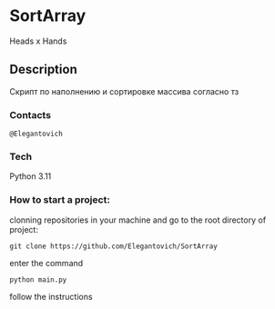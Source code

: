 # SortArray
Heads x Hands
## Description
Скрипт по наполнению и сортировке массива согласно тз
### Contacts
```
@Elegantovich
```


### Tech
Python 3.11


### How to start a project:
clonning repositories in your machine and go to the root directory of project:
```
git clone https://github.com/Elegantovich/SortArray
```
enter the command
```
python main.py
```
follow the instructions
